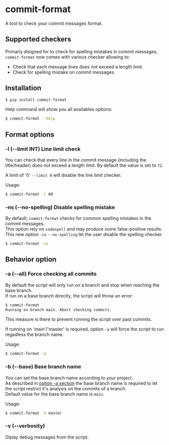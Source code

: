 # commit-format
A tool to check your commit messages format.

## Supported checkers

Primarly disigned for to check for spelling mistakes in commit messages,
`commit-format` now comes with various checker allowing to:

- Check that each message lines does not exceed a length limit.
- Check for spelling mistake on commit messages.

## Installation

```sh
$ pip install commit-format
```

Help command will show you all availables options:

```sh
$ commit-format --help
```

## Format options

### -l (--limit INT) Line limit check

You can check that every line in the commit message (including the title/header)
does not exceed a length limit. By default the value is set to `72`.

A limit of '0' `--limit 0` will disable the line limit checker.

Usage:

```sh
$ commit-format -l 80
```

### -ns (--no-spelling) Disable spelling mistake

By default, `commit-format` checks for common spelling mistakes in the commit messages.  
This option rely on `codespell` and may produce some false-positive results.  
This new option `-ns` `--no-spelling` let the user disable the spelling checker.

```sh
$ commit-format -ns
```

## Behavior option

### -a (--all) Force checking all commits

By default the script will only run on a branch and stop when reaching the base branch.  
If run on a base branch direclty, the script will throw an error:

```sh
$ commit-format
Running on branch main. Abort checking commits.
```

This measure is there to prevent running the script over past commits.

If running on 'main'/'master' is required, option `-a` will force the script
to run regadless the branch name.

Usage:

```sh
$ commit-format -a
```

### -b (--base) Base branch name

You can set the base branch name according to your project.  
As described in [option -a section](#a---all-force-checking-all-commits) the base branch name is required
to let the script restrict it's analysis on the commits of a branch.    
Default value for the base branch name is `main`.  

Usage:

```sh
$ commit-format -b master
```

### -v (--verbosity)

Diplay debug messages from the script.
